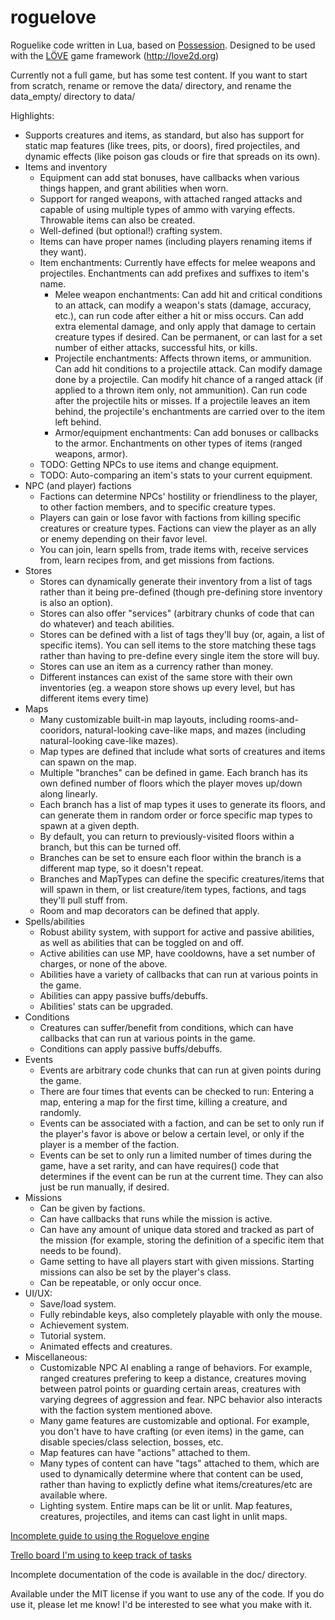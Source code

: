 # roguelove
Roguelike code written in Lua, based on [Possession](http://possessiongame.com/ "Possession"). Designed to be used with the [LÖVE](http://love2d.org/ "LÖVE") game framework (http://love2d.org)

Currently not a full game, but has some test content. If you want to start from scratch, rename or remove the data/ directory, and rename the data_empty/ directory to data/

Highlights:
* Supports creatures and items, as standard, but also has support for static map features (like trees, pits, or doors), fired projectiles, and dynamic effects (like poison gas clouds or fire that spreads on its own).
* Items and inventory
  * Equipment can add stat bonuses, have callbacks when various things happen, and grant abilities when worn.
  * Support for ranged weapons, with attached ranged attacks and capable of using multiple types of ammo with varying effects. Throwable items can also be created.
  * Well-defined (but optional!) crafting system.
  * Items can have proper names (including players renaming items if they want).
  * Item enchantments: Currently have effects for melee weapons and projectiles. Enchantments can add prefixes and suffixes to item's name.
    * Melee weapon enchantments: Can add hit and critical conditions to an attack, can modify a weapon's stats (damage, accuracy, etc.), can run code after either a hit or miss occurs. Can add extra elemental damage, and only apply that damage to certain creature types if desired. Can be permanent, or can last for a set number of either attacks, successful hits, or kills.
    * Projectile enchantments: Affects thrown items, or ammunition. Can add hit conditions to a projectile attack. Can modify damage done by a projectile. Can modify hit chance of a ranged attack (if applied to a thrown item only, not ammunition). Can run code after the projectile hits or misses. If a projectile leaves an item behind, the projectile's enchantments are carried over to the item left behind.
    * Armor/equipment enchantments: Can add bonuses or callbacks to the armor. Enchantments on other types of items (ranged weapons, armor).
  * TODO: Getting NPCs to use items and change equipment.
  * TODO: Auto-comparing an item's stats to your current equipment.
* NPC (and player) factions
  * Factions can determine NPCs' hostility or friendliness to the player, to other faction members, and to specific creature types.
  * Players can gain or lose favor with factions from killing specific creatures or creature types. Factions can view the player as an ally or enemy depending on their favor level.
  * You can join, learn spells from, trade items with, receive services from, learn recipes from, and get missions from factions.
* Stores
  * Stores can dynamically generate their inventory from a list of tags rather than it being pre-defined (though pre-defining store inventory is also an option).
  * Stores can also offer "services" (arbitrary chunks of code that can do whatever) and teach abilities.
  * Stores can be defined with a list of tags they'll buy (or, again, a list of specific items). You can sell items to the store matching these tags rather than having to pre-define every single item the store will buy.
  * Stores can use an item as a currency rather than money.
  * Different instances can exist of the same store with their own inventories (eg. a weapon store shows up every level, but has different items every time)
* Maps
  * Many customizable built-in map layouts, including rooms-and-cooridors, natural-looking cave-like maps, and mazes (including natural-looking cave-like mazes).
  * Map types are defined that include what sorts of creatures and items can spawn on the map.
  * Multiple "branches" can be defined in game. Each branch has its own defined number of floors which the player moves up/down along linearly.
  * Each branch has a list of map types it uses to generate its floors, and can generate them in random order or force specific map types to spawn at a given depth.
  * By default, you can return to previously-visited floors within a branch, but this can be turned off.
  * Branches can be set to ensure each floor within the branch is a different map type, so it doesn't repeat.
  * Branches and MapTypes can define the specific creatures/items that will spawn in them, or list creature/item types, factions, and tags they'll pull stuff from.
  * Room and map decorators can be defined that apply.
* Spells/abilities
  * Robust ability system, with support for active and passive abilities, as well as abilities that can be toggled on and off.
  * Active abilities can use MP, have cooldowns, have a set number of charges, or none of the above.
  * Abilities have a variety of callbacks that can run at various points in the game.
  * Abilities can appy passive buffs/debuffs.
  * Abilities' stats can be upgraded.
* Conditions
  * Creatures can suffer/benefit from conditions, which can have callbacks that can run at various points in the game.
  * Conditions can apply passive buffs/debuffs.
* Events
  * Events are arbitrary code chunks that can run at given points during the game.
  * There are four times that events can be checked to run: Entering a map, entering a map for the first time, killing a creature, and randomly.
  * Events can be associated with a faction, and can be set to only run if the player's favor is above or below a certain level, or only if the player is a member of the faction.
  * Events can be set to only run a limited number of times during the game, have a set rarity, and can have requires() code that determines if the event can be run at the current time. They can also just be run manually, if desired.
* Missions
  * Can be given by factions.
  * Can have callbacks that runs while the mission is active.
  * Can have any amount of unique data stored and tracked as part of the mission (for example, storing the definition of a specific item that needs to be found).
  * Game setting to have all players start with given missions. Starting missions can also be set by the player's class.
  * Can be repeatable, or only occur once.
* UI/UX:
  * Save/load system.
  * Fully rebindable keys, also completely playable with only the mouse.
  * Achievement system.
  * Tutorial system.
  * Animated effects and creatures.
* Miscellaneous:
  * Customizable NPC AI enabling a range of behaviors. For example, ranged creatures prefering to keep a distance, creatures moving between patrol points or guarding certain areas, creatures with varying degrees of aggression and fear. NPC behavior also interacts with the faction system mentioned above.
  * Many game features are customizable and optional. For example, you don't have to have crafting (or even items) in the game, can disable species/class selection, bosses, etc.
  * Map features can have "actions" attached to them.
  * Many types of content can have "tags" attached to them, which are used to dynamically determine where that content can be used, rather than having to explictly define what items/creatures/etc are available where.
  * Lighting system. Entire maps can be lit or unlit. Map features, creatures, projectiles, and items can cast light in unlit maps.

[Incomplete guide to using the Roguelove engine](https://docs.google.com/document/d/1bJmuokbK8Xtd2P9K8KRQRSeGdHd78HGKuOKaZltCoE4/edit?usp=sharing)

[Trello board I'm using to keep track of tasks](https://trello.com/b/ByyPFT00/roguelove)

Incomplete documentation of the code is available in the doc/ directory.

Available under the MIT license if you want to use any of the code. If you do use it, please let me know! I'd be interested to see what you make with it.
